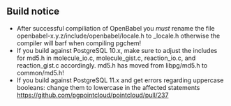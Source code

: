 ## Build notice

- After successful compiliation of OpenBabel you _must_ rename the file openbabel-x.y.z/include/openbabel/locale.h to _locale.h otherwise the compiler will barf when compiling pgchem!
- If you build against PostgreSQL 10.x, make sure to adjust the includes for md5.h in molecule_io.c, molecule_gist.c, reaction_io.c, and reaction_gist.c accordingly. md5.h has moved from libpg/md5.h to common/md5.h!
- If you build against PostgreSQL 11.x and get errors regarding uppercase booleans: change them to lowercase in the affected statements
https://github.com/pgpointcloud/pointcloud/pull/237
